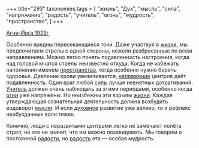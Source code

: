 +++
title="293"
taxonomies.tags = [
 "жизнь",
 "Дух",
 "мысль",
 "сила",
 "напряжение",
 "радость",
 "учитель",
 "огонь",
 "мудрость",
 "пространство",
]
+++

[Агни-Йога 1929г](/agni/1929)

Особенно вредны пересекающиеся токи. Даже участвуя в [жизни](/tags/жизнь), мы предпочитаем стрелы с одной стороны, нежели разбросанные по всем направлениям. Можно легко понять подавленность настроения, когда над головой мчатся стрелы неизвестно откуда. Когда не избежать наполнения именем [пространства](/tags/пространство), тогда особенно нужно беречь здоровье. Давление крови увеличивается, [напряжение](/tags/напряжение) центров даёт подавленность. Один враг любой [силы](/tags/сила) лучше невнятных дотрагиваний. [Учитель](/tags/учитель) должен очень наблюдать за этими периодами, особенно когда [огни](/tags/огонь) уже напряжены. Но неизбежны эти взрывы [жизни](/tags/жизнь). Каждая утверждающая сознательная деятельность должна возбудить водоворот [мысли](/tags/мысль). И если [духовное](/tags/Дух) развитие уже велико, то и рефлекс необузданных волн тяжек.   

Конечно, люди с неразвитыми центрами легко не замечают полёта стрел, но это не значит, что им можно позавидовать. Мы говорим о постоянной [радости](/tags/[радость](/tags/радость)), но [радость](/tags/радость) эта — особая мудрость.